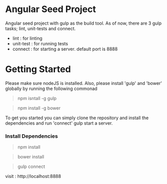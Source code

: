 # Angular Seed Project

Angular seed project with gulp as the build tool. As of now, there are 3 gulp tasks; lint, unit-tests and connect.

- lint : for linting
- unit-test : for running tests
- connect : for starting a server. default port is 8888

# Getting Started

Please make sure nodeJS is installed. Also, please install 'gulp' and 'bower' globally by running the following commonad
> npm isntall -g gulp

> npm install -g bower

To get you started you can simply clone the repository and install the dependencies and run 'connect' gulp start a server.

### Install Dependencies
> npm install

> bower install

> gulp connect

visit : http://localhost:8888

